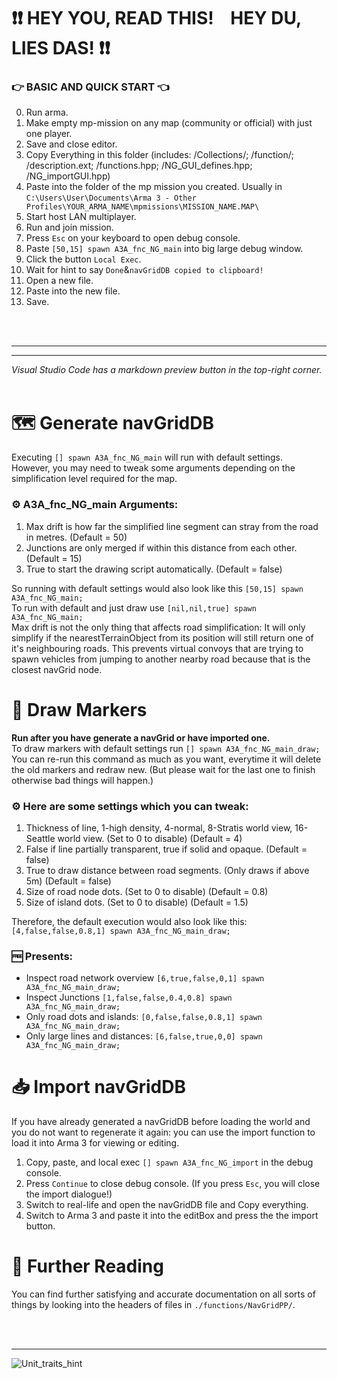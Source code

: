 # ❗❗ HEY YOU, READ THIS! &nbsp;&nbsp; HEY DU, LIES DAS! ❗❗
### 👉 BASIC AND QUICK START 👈
0.  Run arma.
1.  Make empty mp-mission on any map (community or official) with just one player.
2.  Save and close editor.
3.  Copy Everything in this folder (includes: /Collections/; /function/; /description.ext; /functions.hpp; /NG_GUI_defines.hpp; /NG_importGUI.hpp)
4.  Paste into the folder of the mp mission you created. Usually in `C:\Users\User\Documents\Arma 3 - Other Profiles\YOUR_ARMA_NAME\mpmissions\MISSION_NAME.MAP\`
5.  Start host LAN multiplayer.
6.  Run and join mission.
7.  Press `Esc` on your keyboard to open debug console.
8.  Paste `[50,15] spawn A3A_fnc_NG_main` into big large debug window.
9.  Click the button `Local Exec`.
10. Wait for hint to say `Done`&`navGridDB copied to clipboard!`
11. Open a new file.
12. Paste into the new file.
13. Save.

<br/>
<br/>

***
***
*Visual Studio Code has a markdown preview button in the top-right corner.*
<br/>
<br/>


# 🗺 Generate navGridDB
Executing `[] spawn A3A_fnc_NG_main` will run with default settings.<br/>
However, you may need to tweak some arguments depending on the simplification level required for the map.<br/>

### ⚙ A3A_fnc_NG_main Arguments:
1.  <SCALAR> Max drift is how far the simplified line segment can stray from the road in metres. (Default = 50)
2.  <SCALAR> Junctions are only merged if within this distance from each other. (Default = 15)
3.  <BOOLEAN> True to start the drawing script automatically. (Default = false)

So running with default settings would also look like this `[50,15] spawn A3A_fnc_NG_main;`<br/>
To run with default and just draw use `[nil,nil,true] spawn A3A_fnc_NG_main;`<br/>
Max drift is not the only thing that affects road simplification: It will only simplify if the nearestTerrainObject from its position will still return one of it's neighbouring roads. This prevents virtual convoys that are trying to spawn vehicles from jumping to another nearby road because that is the closest navGrid node.

# 📍 Draw Markers
**Run after you have generate a navGrid or have imported one.**<br/>
To draw markers with default settings run `[] spawn A3A_fnc_NG_main_draw;`<br/>
You can re-run this command as much as you want, everytime it will delete the old markers and redraw new. (But please wait for the last one to finish otherwise bad things will happen.)<br/>

### ⚙ Here are some settings which you can tweak:
1.  <SCALAR> Thickness of line, 1-high density, 4-normal, 8-Stratis world view, 16-Seattle world view. (Set to 0 to disable) (Default = 4)
2.  <BOOLEAN> False if line partially transparent, true if solid and opaque. (Default = false)
3.  <BOOLEAN> True to draw distance between road segments. (Only draws if above 5m) (Default = false)
4.  <SCALAR> Size of road node dots. (Set to 0 to disable) (Default = 0.8)
5.  <SCALAR> Size of island dots. (Set to 0 to disable) (Default = 1.5)

Therefore, the default execution would also look like this: `[4,false,false,0.8,1] spawn A3A_fnc_NG_main_draw;`<br/>

### 🆓 Presents:
* Inspect road network overview `[6,true,false,0,1] spawn A3A_fnc_NG_main_draw;`
* Inspect Junctions `[1,false,false,0.4,0.8] spawn A3A_fnc_NG_main_draw;`
* Only road dots and islands: `[0,false,false,0.8,1] spawn A3A_fnc_NG_main_draw;`
* Only large lines and distances: `[6,false,true,0,0] spawn A3A_fnc_NG_main_draw;`

# 📥 Import navGridDB
If you have already generated a navGridDB before loading the world and you do not want to regenerate it again: you can use the import function to load it into Arma 3 for viewing or editing.

1. Copy, paste, and local exec `[] spawn A3A_fnc_NG_import` in the debug console.
2. Press `Continue` to close debug console. (If you press `Esc`, you will close the import dialogue!)
3. Switch to real-life and open the navGridDB file and Copy everything.
4. Switch to Arma 3 and paste it into the editBox and press the the import button.

# 🔎 Further Reading
You can find further satisfying and accurate documentation on all sorts of things by looking into the headers of files in `./functions/NavGridPP/`.

<br/>
<br/>

***

![Unit_traits_hint](https://i.imgur.com/wAMAYlX.png)
